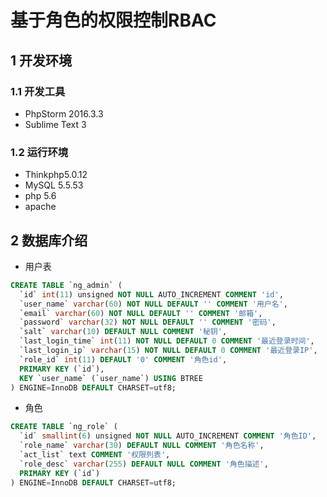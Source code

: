 # 基于角色的权限控制RBAC

## 1 开发环境

### 1.1 开发工具

- PhpStorm 2016.3.3
- Sublime Text 3

### 1.2 运行环境

- Thinkphp5.0.12
- MySQL 5.5.53
- php 5.6
- apache

## 2 数据库介绍

- 用户表

```sql
CREATE TABLE `ng_admin` (
  `id` int(11) unsigned NOT NULL AUTO_INCREMENT COMMENT 'id',
  `user_name` varchar(60) NOT NULL DEFAULT '' COMMENT '用户名',
  `email` varchar(60) NOT NULL DEFAULT '' COMMENT '邮箱',
  `password` varchar(32) NOT NULL DEFAULT '' COMMENT '密码',
  `salt` varchar(10) DEFAULT NULL COMMENT '秘钥',
  `last_login_time` int(11) NOT NULL DEFAULT 0 COMMENT '最近登录时间',
  `last_login_ip` varchar(15) NOT NULL DEFAULT 0 COMMENT '最近登录IP',
  `role_id` int(11) DEFAULT '0' COMMENT '角色id',
  PRIMARY KEY (`id`),
  KEY `user_name` (`user_name`) USING BTREE
) ENGINE=InnoDB DEFAULT CHARSET=utf8;
```

- 角色

```sql
CREATE TABLE `ng_role` (
  `id` smallint(6) unsigned NOT NULL AUTO_INCREMENT COMMENT '角色ID',
  `role_name` varchar(30) DEFAULT NULL COMMENT '角色名称',
  `act_list` text COMMENT '权限列表',
  `role_desc` varchar(255) DEFAULT NULL COMMENT '角色描述',
  PRIMARY KEY (`id`)
) ENGINE=InnoDB DEFAULT CHARSET=utf8;
```

